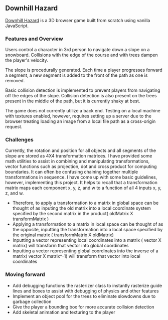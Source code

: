 ## Downhill Hazard

[Downhill Hazard](https://axadn.github.io/downhill-hazard/) is a 3D browser game built from scratch using vanilla JavaScript.


### Features and Overview
Users control a character in 3rd person to navigate down a slope on a snowboard.
Collisions with the edge of the course and with trees dampen the player's velocity.

The slope is procedurally generated. Each time a player progresses forward a segment,
a new segment is added to the front of the path as one is removed.

Basic collision detection is implemented to prevent players from navigating off the edges of the slope.
Collision detection is also present on the trees present in the middle of the path, but it is currently shaky at best.

The game does not currently utilize a back end. Testing on a local machine with textures enabled, however,
requires setting up a server due to the browser treating loading an image from a local file path as a cross-origin request.

### Challenges
Currently, the rotation and position for all objects and all segments of the slope are stored as 4X4 transformation matrices. I have provided some math utilities to assist in combining and manipulating transformations, vector functions such as projection, dot and cross product for computing boundaries. It can often be confusing chaining together multiple transformations in sequence. I have
come up with some basic guidelines, however, implementing this project.
It helps to recall that a transformation matrix maps each component x, y, z, and w to a function of all 4 inputs x, y, z, and w.
- Therefore, to apply a transformation to a matrix in global space can be thought of as inputing the old matrix into a local coordinate system specified by the second matrix in the product( oldMatrix X transformMatrix )
- Applying a transformation to a matrix in local space can be thought of as the opposite, inputting the transformation into a local space specified by the original matrix ( transformMatrix X oldMatrix)
- Inputting a vector representing local coordinates into a matrix ( vector X matrix) will transform that vector into global coordinates
- Inputting a vector representing global coordinates into the inverse of a matrix( vector X matrix^-1) will transform that vector into local coordinates

### Moving forward
- Add debugging functions the rasterizer class to instantly rasterize guide lines and boxes to
assist with debugging of physics and other features
- Implement an object pool for the trees to eliminate slowdowns due to garbage collection
- Give the player a bounding box for more accurate collision detection
- Add skeletal animation and texturing to the player
